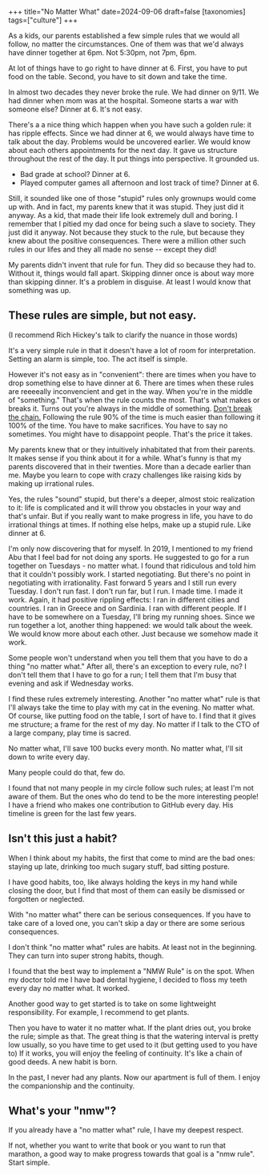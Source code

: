 +++
title="No Matter What"
date=2024-09-06
draft=false
[taxonomies]
tags=["culture"]
+++

As a kids, our parents established a few simple rules that we would all follow, no matter the circumstances.
One of them was that we'd always have dinner together at 6pm.
Not 5:30pm, not 7pm, 6pm.

At lot of things have to go right to have dinner at 6.
First, you have to put food on the table.
Second, you have to sit down and take the time.

In almost two decades they never broke the rule.
We had dinner on 9/11. 
We had dinner when mom was at the hospital.
Someone starts a war with someone else? Dinner at 6.
It's not easy.

There's a a nice thing which happen when you have such a golden rule: it has ripple effects.
Since we had dinner at 6, we would always have time to talk about the day.
Problems would be uncovered earlier.
We would know about each others appointments for the next day.
It gave us structure throughout the rest of the day.
It put things into perspective. 
It grounded us.

- Bad grade at school? Dinner at 6.
- Played computer games all afternoon and lost track of time? Dinner at 6.

Still, it sounded like one of those "stupid" rules only grownups would come up with.
And in fact, my parents knew that it was stupid.
They just did it anyway.
As a kid, that made their life look extremely dull and boring.
I remember that I pitied my dad once for being such a slave to society.
They just did it anyway.
Not because they stuck to the rule, but because they knew about the positive consequences.
There were a million other such rules in our lifes and they all made no sense -- except they did!

My parents didn't invent that rule for fun. They did so because they had to.
Without it, things would fall apart.
Skipping dinner once is about way more than skipping dinner.
It's a problem in disguise.
At least I would know that something was up.

## These rules are simple, but not easy. 

(I recommend Rich Hickey's talk to clarify the nuance in those words)

It's a very simple rule in that it doesn't have a lot of room for interpretation.
Setting an alarm is simple, too.
The act itself is simple.

However it's not easy as in "convenient": there are times when you have to drop something else to have dinner at 6.
There are times when these rules are reeeeally inconvencient and get in the way.
When you're in the middle of "something."
That's when the rule counts the most.
That's what makes or breaks it.
Turns out you're always in the middle of something.
[Don't break the chain.](https://sureshjoshi.com/productivity/dont-break-the-chain-says-seinfeld)
Following the rule 90% of the time is much easier than following it 100% of the time.
You have to make sacrifices.
You have to say no sometimes.
You might have to disappoint people.
That's the price it takes.

My parents knew that or they intuitively inhabitated that from their parents.
It makes sense if you think about it for a while.
What's funny is that my parents discovered that in their twenties.
More than a decade earlier than me.
Maybe you learn to cope with crazy challenges like raising kids by making up irrational rules.

Yes, the rules "sound" stupid, but there's a deeper, almost stoic realization to it:
life is complicated and it will throw you obstacles in your way and that's unfair. 
But if you really want to make progress in life, you have to do irrational things at times. 
If nothing else helps, make up a stupid rule.
Like dinner at 6.

I'm only now discovering that for myself.
In 2019, I mentioned to my friend Abu that I feel bad for not doing any sports.
He suggested to go for a run together on Tuesdays - no matter what.
I found that ridiculous and told him that it couldn't possibly work.
I started negotiating.
But there's no point in negotiating with irrationality.
Fast forward 5 years and I still run every Tuesday.
I don't run fast. I don't run far, but I run.
I made time.
I made it work.
Again, it had positive rippling effects:
I ran in different cities and countries. 
I ran in Greece and on Sardinia.
I ran with different people.
If I have to be somewhere on a Tuesday, I'll bring my running shoes.
Since we run together a lot, another thing happened: we would talk about the week.
We would know more about each other.
Just because we somehow made it work.

Some people won't understand when you tell them that you have to do a thing "no matter what."
After all, there's an exception to every rule, no?
I don't tell them that I have to go for a run; I tell them that I'm busy that evening and ask if Wednesday works.

I find these rules extremely interesting.
Another "no matter what" rule is that I'll always take the time to play with my cat in the evening.
No matter what.
Of course, like putting food on the table, I sort of have to.
I find that it gives me structure; a frame for the rest of my day.
No matter if I talk to the CTO of a large company, play time is sacred.

No matter what, I'll save 100 bucks every month.
No matter what, I'll sit down to write every day.

Many people could do that, few do.

I found that not many people in my circle follow such rules; at least I'm not aware of them.
But the ones who do tend to be the more interesting people!
I have a friend who makes one contribution to GitHub every day.
His timeline is green for the last few years.

## Isn't this just a habit?

When I think about my habits, the first that come to mind are the bad ones:
staying up late, drinking too much sugary stuff, bad sitting posture.

I have good habits, too, like always holding the keys in my hand while closing the door,
but I find that most of them can easily be dismissed or forgotten or neglected.

With "no matter what" there can be serious consequences.
If you have to take care of a loved one, you can't skip a day or there are some serious consequences.

I don't think "no matter what" rules are habits.
At least not in the beginning.
They can turn into super strong habits, though.

I found that the best way to implement a "NMW Rule" is on the spot.
When my doctor told me I have bad dental hygiene, I decided to floss my teeth every day no matter what.
It worked.

Another good way to get started is to take on some lightweight responsibility.
For example, I recommend to get plants.


Then you have to water it no matter what.
If the plant dries out, you broke the rule; simple as that.
The great thing is that the watering interval is pretty low usually, so you have time to get used to it
(but getting used to you have to)
If it works, you will enjoy the feeling of continuity.
It's like a chain of good deeds.
A new habit is born.

In the past, I never had any plants.
Now our apartment is full of them.
I enjoy the companionship and the continuity.


## What's your "nmw"?

If you already have a "no matter what" rule, I have my deepest respect.

If not, whether you want to write that book or you want to run that marathon,
a good way to make progress towards that goal is a "nmw rule".
Start simple.

